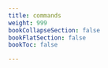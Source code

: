 ```yaml
---
title: commands
weight: 999
bookCollapseSection: false
bookFlatSection: false
bookToc: false

---
```

